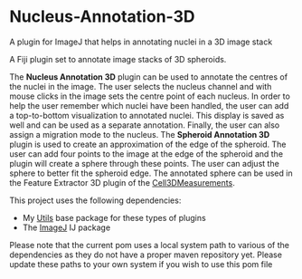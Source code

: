 # Nucleus-Annotation-3D
A plugin for ImageJ that helps in annotating nuclei in a 3D image stack

A Fiji plugin set to annotate image stacks of 3D spheroids.

The **Nucleus Annotation 3D** plugin can be used to annotate the centres of the nuclei in the image. The user selects the nucleus channel and with mouse clicks in the image sets the centre point of each nucleus. In order to help the user remember which nuclei have been handled, the user can add a top-to-bottom visualization to annotated nuclei. This display is saved as well and can be used as a separate annotation. Finally, the user can also assign a migration mode to the nucleus.
The **Spheroid Annotation 3D** plugin is used to create an approximation of the edge of the spheroid. The user can add four points to the image at the edge of the spheroid and the plugin will create a sphere through these points. The user can adjust the sphere to better fit the spheroid edge. The annotated sphere can be used in the Feature Extractor 3D plugin of the [Cell3DMeasurements](https://github.com/Mverp/Cell3DMeasurements).

This project uses the following dependencies:
- My [Utils](https://github.com/Mverp/Utils) base package for these types of plugins
- The [ImageJ](https://imagej.net) IJ package

Please note that the current pom uses a local system path to various of the dependencies as they do not have a proper maven repository yet. Please update these paths to your own system if you wish to use this pom file
